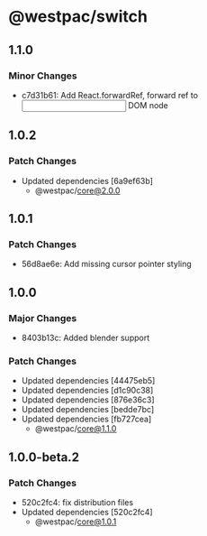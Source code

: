 # @westpac/switch

## 1.1.0

### Minor Changes

- c7d31b61: Add React.forwardRef, forward ref to <input> DOM node

## 1.0.2

### Patch Changes

- Updated dependencies [6a9ef63b]
  - @westpac/core@2.0.0

## 1.0.1

### Patch Changes

- 56d8ae6e: Add missing cursor pointer styling

## 1.0.0

### Major Changes

- 8403b13c: Added blender support

### Patch Changes

- Updated dependencies [44475eb5]
- Updated dependencies [d1c90c38]
- Updated dependencies [876e36c3]
- Updated dependencies [bedde7bc]
- Updated dependencies [fb727cea]
  - @westpac/core@1.1.0

## 1.0.0-beta.2

### Patch Changes

- 520c2fc4: fix distribution files
- Updated dependencies [520c2fc4]
  - @westpac/core@1.0.1
